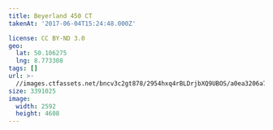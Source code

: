 ```yaml
---
title: Beyerland 450 CT
takenAt: '2017-06-04T15:24:48.000Z'

license: CC BY-ND 3.0
geo:
  lat: 50.106275
  lng: 8.773308
tags: []
url: >-
  //images.ctfassets.net/bncv3c2gt878/2954hxq4rBLDrjbXQ9UBOS/a0ea3206a71feca5c82533cdf3d70a58/beyerland-450-ct_34964272121_o
size: 3391025
image:
  width: 2592
  height: 4608
---
```

